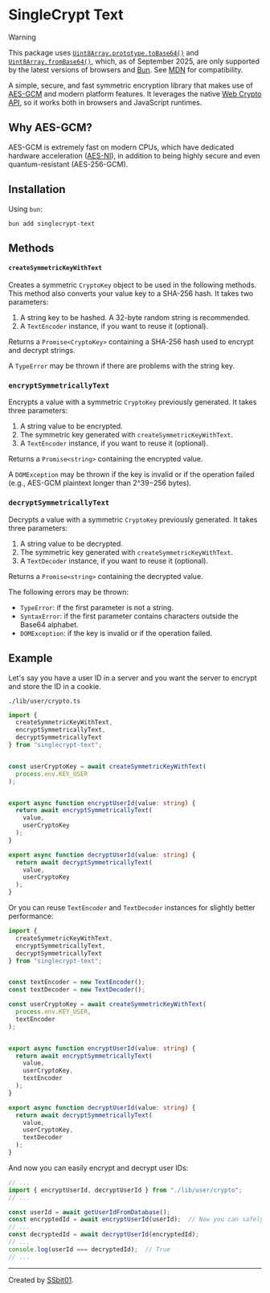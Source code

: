 # SingleCrypt Text

> [!WARNING]  
> This package uses [`Uint8Array.prototype.toBase64()`](https://developer.mozilla.org/en-US/docs/Web/JavaScript/Reference/Global_Objects/Uint8Array/toBase64) and [`Uint8Array.fromBase64()`](https://developer.mozilla.org/en-US/docs/Web/JavaScript/Reference/Global_Objects/Uint8Array/fromBase64), which, as of September 2025, are only supported by the latest versions of browsers and [Bun](https://bun.com/). See [MDN](https://developer.mozilla.org/en-US/docs/Web/JavaScript/Reference/Global_Objects/Uint8Array/toBase64#browser_compatibility) for compatibility.

A simple, secure, and fast symmetric encryption library that makes use of [AES-GCM](https://en.wikipedia.org/wiki/Galois/Counter_Mode) and modern platform features. It leverages the native [Web Crypto API](https://developer.mozilla.org/en-US/docs/Web/API/Web_Crypto_API), so it works both in browsers and JavaScript runtimes.

## Why AES-GCM?

AES-GCM is extremely fast on modern CPUs, which have dedicated hardware acceleration ([AES-NI](https://en.wikipedia.org/wiki/AES_instruction_set)), in addition to being highly secure and even quantum-resistant (AES-256-GCM).

## Installation

Using `bun`:

```shell
bun add singlecrypt-text
```

## Methods

#### `createSymmetricKeyWithText`

Creates a symmetric `CryptoKey` object to be used in the following methods. This method also converts your value key to a SHA-256 hash. It takes two parameters:

1. A string key to be hashed. A 32-byte random string is recommended.
2. A `TextEncoder` instance, if you want to reuse it (optional).

Returns a `Promise<CryptoKey>` containing a SHA-256 hash used to encrypt and decrypt strings.

A `TypeError` may be thrown if there are problems with the string key.

### `encryptSymmetricallyText`

Encrypts a value with a symmetric `CryptoKey` previously generated. It takes three parameters:

1. A string value to be encrypted.
2. The symmetric key generated with `createSymmetricKeyWithText`.
3. A `TextEncoder` instance, if you want to reuse it (optional).

Returns a `Promise<string>` containing the encrypted value.

A `DOMException` may be thrown if the key is invalid or if the operation failed (e.g., AES-GCM plaintext longer than 2^39−256 bytes).

### `decryptSymmetricallyText`

Decrypts a value with a symmetric `CryptoKey` previously generated. It takes three parameters:

1. A string value to be decrypted.
2. The symmetric key generated with `createSymmetricKeyWithText`.
3. A `TextDecoder` instance, if you want to reuse it (optional).

Returns a `Promise<string>` containing the decrypted value.

The following errors may be thrown:

- `TypeError`: if the first parameter is not a string.
- `SyntaxError`: if the first parameter contains characters outside the Base64 alphabet.
- `DOMException`: if the key is invalid or if the operation failed.

## Example

Let's say you have a user ID in a server and you want the server to encrypt and store the ID in a cookie.

`./lib/user/crypto.ts`

```typescript
import {
  createSymmetricKeyWithText,
  encryptSymmetricallyText,
  decryptSymmetricallyText
} from "singlecrypt-text";


const userCryptoKey = await createSymmetricKeyWithText(
  process.env.KEY_USER
);


export async function encryptUserId(value: string) {
  return await encryptSymmetricallyText(
    value,
    userCryptoKey
  );
}

export async function decryptUserId(value: string) {
  return await decryptSymmetricallyText(
    value,
    userCryptoKey
  );
}
```

Or you can reuse `TextEncoder` and `TextDecoder` instances for slightly better performance:

```typescript
import {
  createSymmetricKeyWithText,
  encryptSymmetricallyText,
  decryptSymmetricallyText
} from "singlecrypt-text";


const textEncoder = new TextEncoder();
const textDecoder = new TextDecoder();

const userCryptoKey = await createSymmetricKeyWithText(
  process.env.KEY_USER,
  textEncoder
);


export async function encryptUserId(value: string) {
  return await encryptSymmetricallyText(
    value,
    userCryptoKey,
    textEncoder
  );
}

export async function decryptUserId(value: string) {
  return await decryptSymmetricallyText(
    value,
    userCryptoKey,
    textDecoder
  );
}
```

And now you can easily encrypt and decrypt user IDs:

```typescript
// ...
import { encryptUserId, decryptUserId } from "./lib/user/crypto";
// ...

const userId = await getUserIdFromDatabase();
const encryptedId = await encryptUserId(userId);  // Now you can safely store it in an HttpOnly cookie
// ...
const decryptedId = await decryptUserId(encryptedId);
// ...
console.log(userId === decryptedId);  // True
// ...
```

---

Created by [SSbit01](https://ssbit01.github.io/).